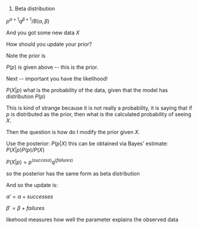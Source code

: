 
1. Beta distribution

$p^{\alpha+1}q^{\beta+1}/B(\alpha, \beta)$

And you got some new data $X$

How should you update your prior?

Note the prior is

$P(p)$ is given above -- this is the prior.

Next -- important you have the likelihood!

$P(X|p)$ what is the probability of the data, given that the model has distribution $P(p)$

This is kind of strange because it is not really a probability, it is saying that if $p$ is distributed as the prior, then what is the calculated probability of seeing $X$.

Then the question is how do I modify the prior given $X$.

Use the posterior: $P(p|X)$ this can be obtained via Bayes' estimate: $P(X|p) P(p) / P(X)$

$P(X|p) = p^(success) q^(failures)$

so the posterior has the same form as beta distribution

And so the update is:

$\alpha' = \alpha + successes$

$\beta' = \beta + failures$

likehood measures how well the parameter explains the observed data


